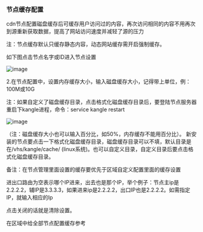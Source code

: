 ### 节点缓存配置

cdn节点配置磁盘缓存后可缓存用户访问过的内容，再次访问相同的内容不用再次到源重新获取数据，提高了网站访问速度并减轻了源的压力

注：节点缓存默认只缓存静态内容，动态网站缓存需开启强制缓存。

如下图点击节点名字或ID进入节点设置

![image](https://user-images.githubusercontent.com/90588289/135241197-16d695fe-d063-4607-b7c0-a2872503bc40.png)

2.在节点配置中，设置内存缓存大小，输入磁盘缓存大小，记得带上单位，例：100M或10G

注：如果自定义了磁盘缓存目录，点击格式化磁盘缓存目录后，要登陆节点服务器重启下kangle进程，命令：service kangle restart

![image](https://user-images.githubusercontent.com/90588289/135241434-45ea168f-c822-43fe-b1ff-72ff6f5f58cc.png)

（注：磁盘缓存大小也可以输入百分比，如50%，内存缓存不能用百分比）。
新安装的节点要点击一下格式化磁盘缓存目录，磁盘缓存目录可以不填，默认目录是在/vhs/kangle/cache/ (linux系统)。也可以自定义目录，自定义目录后要点击格式化磁盘缓存目录。

备注：在节点管理里面设置的缓存要优先于区域自定义配置里面的缓存设置

进出口路由为空表示哪个IP进来，出去也是那个IP，举个例子：节点主ip是2.2.2.2，辅IP是3.3.3.3，如果进来ip是2.2.2.2，出口IP也是2.2.2.2。如需指定IP，就输入相应的Ip

点击关闭的话就是清除设置。

在区域中给全部节点配置缓存参考
